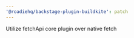 ```yaml
---
'@roadiehq/backstage-plugin-buildkite': patch
---
```


Utilize fetchApi core plugin over native fetch
